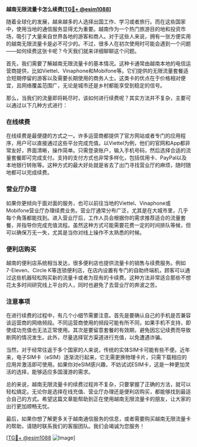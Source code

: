 **越南无限流量卡怎么续费[[TG💪+ @esim1088](https://t.me/s/esim1088)]**

随着全球化的发展，越来越多的人选择出国工作、学习或者旅行。而在这些国家中，使用当地的通信服务显得尤为重要。越南作为一个热门旅游目的地和投资市场，吸引了大量来自世界各地的游客和商人。对于这些人来说，拥有一张方便实用的越南无限流量卡是必不可少的。不过，很多人在初次使用时可能会遇到一个问题——如何续费这张卡呢？今天我们就来详细聊聊这个问题。

首先，我们需要了解越南无限流量卡的基本情况。这种卡通常由越南本地的电信运营商提供，比如Viettel、Vinaphone和Mobifone等。它们提供的无限流量套餐适合短期停留的游客以及需要长期使用的商务人士。这类卡的优点在于价格相对便宜，且网络覆盖范围广，无论是城市还是乡村都能享受到稳定的信号。

那么，当我们的流量即将耗尽时，该如何进行续费呢？其实方法并不复杂，主要可以通过以下几种方式进行：

### 在线续费

在线续费是最便捷的方式之一。许多运营商都提供了官方网站或者专门的应用程序，用户可以直接通过这些平台完成充值。以Viettel为例，他们的官网和App都非常友好，界面清晰，操作简单。只需登录账户，输入手机号码，然后选择合适的流量套餐即可完成支付。支持的支付方式也非常多样化，包括信用卡、PayPal以及本地银行转账等。这种方式的最大好处就是省去了出门寻找营业厅的麻烦，随时随地都可以完成续费。

### 营业厅办理

如果你更倾向于面对面的服务，也可以前往当地的Viettel、Vinaphone或Mobifone营业厅办理续费业务。营业厅通常分布广泛，尤其是在大城市里，几乎每个角落都能找到。进入营业厅后，工作人员会根据你的需求推荐适合的流量套餐，并指导你完成充值流程。虽然这种方式可能需要花费一定的时间排队等候，但可以确保万无一失，尤其是当你对线上操作不太熟悉的时候。

### 便利店购买

越南的便利店系统相当发达，很多便利店也提供流量卡的销售与续费服务。例如7-Eleven、Circle K等连锁便利店，在店内设置有专门的自助终端机，顾客可以通过这些机器轻松购买新的流量卡或者为现有的卡续费。这种方法非常适合那些不想花太多时间研究线上平台的人，同时也避免了去营业厅的奔波之苦。

### 注意事项

在进行续费的过程中，有几个小细节需要注意。首先是要确认自己的手机是否兼容该运营商的网络频段。不同运营商使用的频段可能有所不同，如果手机不支持，即使成功充值也无法正常使用。其次是要留意套餐的有效期，避免因忘记续费而导致断网的情况发生。此外，尽量选择官方渠道进行充值，以免遭遇诈骗。

当然，对于经常往返于多个国家的人来说，传统的实体SIM卡可能有些不便。近年来，电子SIM卡（eSIM）逐渐流行起来，它无需更换物理卡片，只需下载相应的应用并激活即可使用。如果你对eSIM感兴趣，不妨试试ESIM卡，这是一种更加灵活的选择，能够适应多国漫游的需求。

总的来说，越南无限流量卡的续费过程并不复杂，只要掌握了正确的方法，就可以轻松搞定。无论你是选择在线充值、营业厅办理还是便利店购买，都能够找到最适合自己的方式。希望这篇文章能帮助到正在使用越南无限流量卡的朋友，让大家的出行更加顺畅无忧。

最后，如果你想了解更多关于越南通信服务的信息，或者需要购买越南无限流量卡的帮助，请随时联系我们的客服团队。我们会竭诚为您服务！

[[TG💪+ @esim1088](https://t.me/s/esim1088) ![Image](https://i.postimg.cc/4NQfJmqS/Snipaste-2025-05-13-00-14-12.png)]